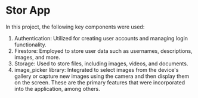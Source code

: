 # Stor App

In this project, the following key components were used:
1. Authentication: Utilized for creating user accounts and managing login functionality.
2. Firestore: Employed to store user data such as usernames, descriptions, images, and more.
3. Storage: Used to store files, including images, videos, and documents.
4. image_picker library: Integrated to select images from the device's gallery or capture new images using the camera and then display them on the screen.
These are the primary features that were incorporated into the application, among others.
